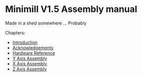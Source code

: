 # Minimill V1.5 Assembly manual

Made in a shed somewhere ... Probably

Chapters:

- [Introduction](chapters/introduction.md)
- [Acknowledgements](chapters/acknowledgements.md)
- [Hardware Reference](chapters/hardware_reference.md)
- [Y Axis Assembly](chapters/y_axis_assembly.md)
- [X Axis Assembly](chapters/x_axis_assembly.md)
- [Z Axis Assembly](chapters/z_axis_assembly.md)
